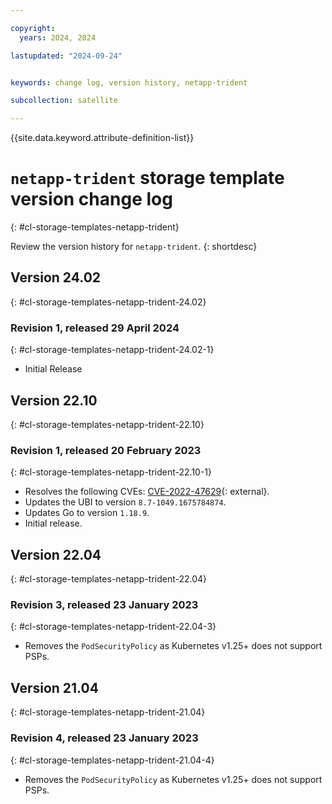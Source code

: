 ```yaml
---

copyright:
  years: 2024, 2024

lastupdated: "2024-09-24"


keywords: change log, version history, netapp-trident

subcollection: satellite

---
```


{{site.data.keyword.attribute-definition-list}}

# `netapp-trident` storage template version change log
{: #cl-storage-templates-netapp-trident}

Review the version history for `netapp-trident`.
{: shortdesc}


## Version 24.02
{: #cl-storage-templates-netapp-trident-24.02}


### Revision 1, released 29 April 2024
{: #cl-storage-templates-netapp-trident-24.02-1}

- Initial Release



## Version 22.10
{: #cl-storage-templates-netapp-trident-22.10}


### Revision 1, released 20 February 2023
{: #cl-storage-templates-netapp-trident-22.10-1}

- Resolves the following CVEs: [CVE-2022-47629](https://nvd.nist.gov/vuln/detail/CVE-2022-47629){: external}.
- Updates the UBI to version `8.7-1049.1675784874`.
- Updates Go to version `1.18.9`.
- Initial release.



## Version 22.04
{: #cl-storage-templates-netapp-trident-22.04}


### Revision 3, released 23 January 2023
{: #cl-storage-templates-netapp-trident-22.04-3}

- Removes the `PodSecurityPolicy` as Kubernetes v1.25+ does not support PSPs. 



## Version 21.04
{: #cl-storage-templates-netapp-trident-21.04}


### Revision 4, released 23 January 2023
{: #cl-storage-templates-netapp-trident-21.04-4}

- Removes the `PodSecurityPolicy` as Kubernetes v1.25+ does not support PSPs. 
